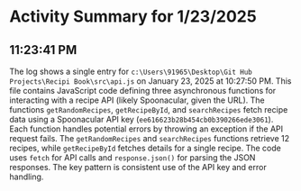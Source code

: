 # Activity Summary for 1/23/2025

## 11:23:41 PM
The log shows a single entry for `c:\Users\91965\Desktop\Git Hub Projects\Recipi Book\src\api.js` on January 23, 2025 at 10:27:50 PM.  This file contains JavaScript code defining three asynchronous functions for interacting with a recipe API (likely Spoonacular, given the URL).  The functions `getRandomRecipes`, `getRecipeById`, and `searchRecipes` fetch recipe data using a Spoonacular API key (`ee616623b28b454cb0b390266ede3061`).  Each function handles potential errors by throwing an exception if the API request fails. The `getRandomRecipes` and `searchRecipes` functions retrieve 12 recipes, while `getRecipeById` fetches details for a single recipe.  The code uses `fetch` for API calls and `response.json()` for parsing the JSON responses.  The key pattern is consistent use of the API key and error handling.
